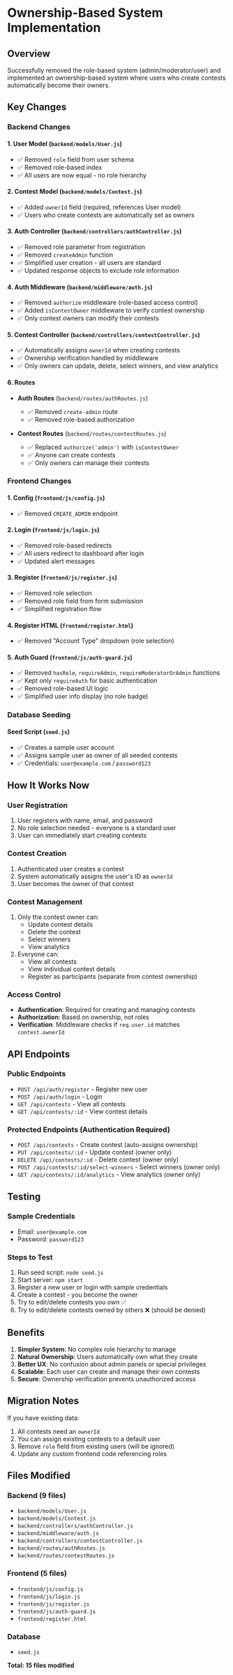 # Ownership-Based System Implementation

## Overview
Successfully removed the role-based system (admin/moderator/user) and implemented an ownership-based system where users who create contests automatically become their owners.

## Key Changes

### Backend Changes

#### 1. User Model (`backend/models/User.js`)
- ✅ Removed `role` field from user schema
- ✅ Removed role-based index
- ✅ All users are now equal - no role hierarchy

#### 2. Contest Model (`backend/models/Contest.js`)
- ✅ Added `ownerId` field (required, references User model)
- ✅ Users who create contests are automatically set as owners

#### 3. Auth Controller (`backend/controllers/authController.js`)
- ✅ Removed role parameter from registration
- ✅ Removed `createAdmin` function
- ✅ Simplified user creation - all users are standard
- ✅ Updated response objects to exclude role information

#### 4. Auth Middleware (`backend/middleware/auth.js`)
- ✅ Removed `authorize` middleware (role-based access control)
- ✅ Added `isContestOwner` middleware to verify contest ownership
- ✅ Only contest owners can modify their contests

#### 5. Contest Controller (`backend/controllers/contestController.js`)
- ✅ Automatically assigns `ownerId` when creating contests
- ✅ Ownership verification handled by middleware
- ✅ Only owners can update, delete, select winners, and view analytics

#### 6. Routes
- **Auth Routes** (`backend/routes/authRoutes.js`)
  - ✅ Removed `create-admin` route
  - ✅ Removed role-based authorization

- **Contest Routes** (`backend/routes/contestRoutes.js`)
  - ✅ Replaced `authorize('admin')` with `isContestOwner`
  - ✅ Anyone can create contests
  - ✅ Only owners can manage their contests

### Frontend Changes

#### 1. Config (`frontend/js/config.js`)
- ✅ Removed `CREATE_ADMIN` endpoint

#### 2. Login (`frontend/js/login.js`)
- ✅ Removed role-based redirects
- ✅ All users redirect to dashboard after login
- ✅ Updated alert messages

#### 3. Register (`frontend/js/register.js`)
- ✅ Removed role selection
- ✅ Removed role field from form submission
- ✅ Simplified registration flow

#### 4. Register HTML (`frontend/register.html`)
- ✅ Removed "Account Type" dropdown (role selection)

#### 5. Auth Guard (`frontend/js/auth-guard.js`)
- ✅ Removed `hasRole`, `requireAdmin`, `requireModeratorOrAdmin` functions
- ✅ Kept only `requireAuth` for basic authentication
- ✅ Removed role-based UI logic
- ✅ Simplified user info display (no role badge)

### Database Seeding

#### Seed Script (`seed.js`)
- ✅ Creates a sample user account
- ✅ Assigns sample user as owner of all seeded contests
- ✅ Credentials: `user@example.com` / `password123`

## How It Works Now

### User Registration
1. User registers with name, email, and password
2. No role selection needed - everyone is a standard user
3. User can immediately start creating contests

### Contest Creation
1. Authenticated user creates a contest
2. System automatically assigns the user's ID as `ownerId`
3. User becomes the owner of that contest

### Contest Management
1. Only the contest owner can:
   - Update contest details
   - Delete the contest
   - Select winners
   - View analytics
2. Everyone can:
   - View all contests
   - View individual contest details
   - Register as participants (separate from contest ownership)

### Access Control
- **Authentication**: Required for creating and managing contests
- **Authorization**: Based on ownership, not roles
- **Verification**: Middleware checks if `req.user.id` matches `contest.ownerId`

## API Endpoints

### Public Endpoints
- `POST /api/auth/register` - Register new user
- `POST /api/auth/login` - Login
- `GET /api/contests` - View all contests
- `GET /api/contests/:id` - View contest details

### Protected Endpoints (Authentication Required)
- `POST /api/contests` - Create contest (auto-assigns ownership)
- `PUT /api/contests/:id` - Update contest (owner only)
- `DELETE /api/contests/:id` - Delete contest (owner only)
- `POST /api/contests/:id/select-winners` - Select winners (owner only)
- `GET /api/contests/:id/analytics` - View analytics (owner only)

## Testing

### Sample Credentials
- Email: `user@example.com`
- Password: `password123`

### Steps to Test
1. Run seed script: `node seed.js`
2. Start server: `npm start`
3. Register a new user or login with sample credentials
4. Create a contest - you become the owner
5. Try to edit/delete contests you own ✅
6. Try to edit/delete contests owned by others ❌ (should be denied)

## Benefits

1. **Simpler System**: No complex role hierarchy to manage
2. **Natural Ownership**: Users automatically own what they create
3. **Better UX**: No confusion about admin panels or special privileges
4. **Scalable**: Each user can create and manage their own contests
5. **Secure**: Ownership verification prevents unauthorized access

## Migration Notes

If you have existing data:
1. All contests need an `ownerId`
2. You can assign existing contests to a default user
3. Remove `role` field from existing users (will be ignored)
4. Update any custom frontend code referencing roles

## Files Modified

### Backend (9 files)
- `backend/models/User.js`
- `backend/models/Contest.js`
- `backend/controllers/authController.js`
- `backend/middleware/auth.js`
- `backend/controllers/contestController.js`
- `backend/routes/authRoutes.js`
- `backend/routes/contestRoutes.js`

### Frontend (5 files)
- `frontend/js/config.js`
- `frontend/js/login.js`
- `frontend/js/register.js`
- `frontend/js/auth-guard.js`
- `frontend/register.html`

### Database
- `seed.js`

**Total: 15 files modified**
